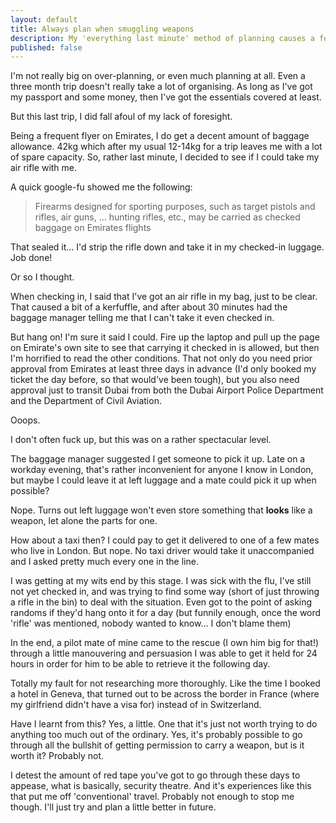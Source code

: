 ```yaml
---
layout: default
title: Always plan when smuggling weapons
description: My 'everything last minute' method of planning causes a few issues when I try and take my air rifle back home with me.
published: false
---
```


I'm not really big on over-planning, or even much planning at all. Even a three month trip doesn't really take a lot of organising. As long as I've got my passport and some money, then I've got the essentials covered at least.

But this last trip, I did fall afoul of my lack of foresight.

Being a frequent flyer on Emirates, I do get a decent amount of baggage allowance. 42kg which after my usual 12-14kg for a trip leaves me with a lot of spare capacity. So, rather last minute, I decided to see if I could take my air rifle with me.

A quick google-fu showed me the following:

> Firearms designed for sporting purposes, such as target pistols and rifles, air guns, ... hunting rifles, etc., may be carried as checked baggage on Emirates flights

That sealed it... I'd strip the rifle down and take it in my checked-in luggage. Job done!

Or so I thought.

When checking in, I said that I've got an air rifle in my bag, just to be clear. That caused a bit of a kerfuffle, and after about 30 minutes had the baggage manager telling me that I can't take it even checked in.

But hang on! I'm sure it said I could. Fire up the laptop and pull up the page on Emirate's own site to see that carrying it checked in is allowed, but then I'm horrified to read the other conditions. That not only do you need prior approval from Emirates at least three days in advance (I'd only booked my ticket the day before, so that would've been tough), but you also need approval just to transit Dubai from both the Dubai Airport Police Department and the Department of Civil Aviation.

Ooops.

I don't often fuck up, but this was on a rather spectacular level.

The baggage manager suggested I get someone to pick it up. Late on a workday evening, that's rather inconvenient for anyone I know in London, but maybe I could leave it at left luggage and a mate could pick it up when possible?

Nope. Turns out left luggage won't even store something that **looks** like a weapon, let alone the parts for one.

How about a taxi then? I could pay to get it delivered to one of a few mates who live in London. But nope. No taxi driver would take it unaccompanied and I asked pretty much every one in the line.

I was getting at my wits end by this stage. I was sick with the flu, I've still not yet checked in, and was trying to find some way (short of just throwing a rifle in the bin) to deal with the situation. Even got to the point of asking randoms if they'd hang onto it for a day (but funnily enough, once the word 'rifle' was mentioned, nobody wanted to know... I don't blame them)

In the end, a pilot mate of mine came to the rescue (I own him big for that!) through a little manouvering and persuasion I was able to get it held for 24 hours in order for him to be able to retrieve it the following day.

Totally my fault for not researching more thoroughly. Like the time I booked a hotel in Geneva, that turned out to be across the border in France (where my girlfriend didn't have a visa for) instead of in Switzerland.

Have I learnt from this? Yes, a little. One that it's just not worth trying to do anything too much out of the ordinary. Yes, it's probably possible to go through all the bullshit of getting permission to carry a weapon, but is it worth it? Probably not.

I detest the amount of red tape you've got to go through these days to appease, what is basically, security theatre. And it's experiences like this that put me off 'conventional' travel. Probably not enough to stop me though. I'll just try and plan a little better in future.